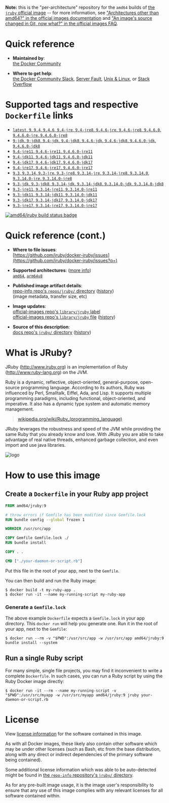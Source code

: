 <!--

********************************************************************************

WARNING:

    DO NOT EDIT "jruby/README.md"

    IT IS AUTO-GENERATED

    (from the other files in "jruby/" combined with a set of templates)

********************************************************************************

-->

**Note:** this is the "per-architecture" repository for the `amd64` builds of [the `jruby` official image](https://hub.docker.com/_/jruby) -- for more information, see ["Architectures other than amd64?" in the official images documentation](https://github.com/docker-library/official-images#architectures-other-than-amd64) and ["An image's source changed in Git, now what?" in the official images FAQ](https://github.com/docker-library/faq#an-images-source-changed-in-git-now-what).

# Quick reference

-	**Maintained by**:  
	[the Docker Community](https://github.com/jruby/docker-jruby)

-	**Where to get help**:  
	[the Docker Community Slack](https://dockr.ly/comm-slack), [Server Fault](https://serverfault.com/help/on-topic), [Unix & Linux](https://unix.stackexchange.com/help/on-topic), or [Stack Overflow](https://stackoverflow.com/help/on-topic)

# Supported tags and respective `Dockerfile` links

-	[`latest`, `9`, `9.4`, `9.4.6`, `9.4-jre`, `9.4-jre8`, `9.4.6-jre`, `9.4.6-jre8`, `9.4.6.0`, `9.4.6.0-jre`, `9.4.6.0-jre8`](https://github.com/jruby/docker-jruby/blob/e98cdf3ca642ea35fdf2002d0603f1c03bd55979/9.4/jre8/Dockerfile)
-	[`9-jdk`, `9-jdk8`, `9.4-jdk`, `9.4-jdk8`, `9.4.6-jdk`, `9.4.6-jdk8`, `9.4.6.0-jdk`, `9.4.6.0-jdk8`](https://github.com/jruby/docker-jruby/blob/e98cdf3ca642ea35fdf2002d0603f1c03bd55979/9.4/jdk8/Dockerfile)
-	[`9.4-jre11`, `9.4.6-jre11`, `9.4.6.0-jre11`](https://github.com/jruby/docker-jruby/blob/e98cdf3ca642ea35fdf2002d0603f1c03bd55979/9.4/jre11/Dockerfile)
-	[`9.4-jdk11`, `9.4.6-jdk11`, `9.4.6.0-jdk11`](https://github.com/jruby/docker-jruby/blob/e98cdf3ca642ea35fdf2002d0603f1c03bd55979/9.4/jdk11/Dockerfile)
-	[`9.4-jdk17`, `9.4.6-jdk17`, `9.4.6.0-jdk17`](https://github.com/jruby/docker-jruby/blob/e98cdf3ca642ea35fdf2002d0603f1c03bd55979/9.4/jdk17/Dockerfile)
-	[`9.4-jre17`, `9.4.6-jre17`, `9.4.6.0-jre17`](https://github.com/jruby/docker-jruby/blob/e98cdf3ca642ea35fdf2002d0603f1c03bd55979/9.4/jre17/Dockerfile)
-	[`9.3`, `9.3.14`, `9.3-jre`, `9.3-jre8`, `9.3.14-jre`, `9.3.14-jre8`, `9.3.14.0`, `9.3.14.0-jre`, `9.3.14.0-jre8`](https://github.com/jruby/docker-jruby/blob/e98cdf3ca642ea35fdf2002d0603f1c03bd55979/9.3/jre8/Dockerfile)
-	[`9.3-jdk`, `9.3-jdk8`, `9.3.14-jdk`, `9.3.14-jdk8`, `9.3.14.0-jdk`, `9.3.14.0-jdk8`](https://github.com/jruby/docker-jruby/blob/e98cdf3ca642ea35fdf2002d0603f1c03bd55979/9.3/jdk8/Dockerfile)
-	[`9.3-jre11`, `9.3.14-jre11`, `9.3.14.0-jre11`](https://github.com/jruby/docker-jruby/blob/e98cdf3ca642ea35fdf2002d0603f1c03bd55979/9.3/jre11/Dockerfile)
-	[`9.3-jdk11`, `9.3.14-jdk11`, `9.3.14.0-jdk11`](https://github.com/jruby/docker-jruby/blob/e98cdf3ca642ea35fdf2002d0603f1c03bd55979/9.3/jdk11/Dockerfile)
-	[`9.3-jdk17`, `9.3.14-jdk17`, `9.3.14.0-jdk17`](https://github.com/jruby/docker-jruby/blob/e98cdf3ca642ea35fdf2002d0603f1c03bd55979/9.3/jdk17/Dockerfile)
-	[`9.3-jre17`, `9.3.14-jre17`, `9.3.14.0-jre17`](https://github.com/jruby/docker-jruby/blob/e98cdf3ca642ea35fdf2002d0603f1c03bd55979/9.3/jre17/Dockerfile)

[![amd64/jruby build status badge](https://img.shields.io/jenkins/s/https/doi-janky.infosiftr.net/job/multiarch/job/amd64/job/jruby.svg?label=amd64/jruby%20%20build%20job)](https://doi-janky.infosiftr.net/job/multiarch/job/amd64/job/jruby/)

# Quick reference (cont.)

-	**Where to file issues**:  
	[https://github.com/jruby/docker-jruby/issues](https://github.com/jruby/docker-jruby/issues?q=)

-	**Supported architectures**: ([more info](https://github.com/docker-library/official-images#architectures-other-than-amd64))  
	[`amd64`](https://hub.docker.com/r/amd64/jruby/), [`arm64v8`](https://hub.docker.com/r/arm64v8/jruby/)

-	**Published image artifact details**:  
	[repo-info repo's `repos/jruby/` directory](https://github.com/docker-library/repo-info/blob/master/repos/jruby) ([history](https://github.com/docker-library/repo-info/commits/master/repos/jruby))  
	(image metadata, transfer size, etc)

-	**Image updates**:  
	[official-images repo's `library/jruby` label](https://github.com/docker-library/official-images/issues?q=label%3Alibrary%2Fjruby)  
	[official-images repo's `library/jruby` file](https://github.com/docker-library/official-images/blob/master/library/jruby) ([history](https://github.com/docker-library/official-images/commits/master/library/jruby))

-	**Source of this description**:  
	[docs repo's `jruby/` directory](https://github.com/docker-library/docs/tree/master/jruby) ([history](https://github.com/docker-library/docs/commits/master/jruby))

# What is JRuby?

JRuby (http://www.jruby.org) is an implementation of Ruby (http://www.ruby-lang.org) on the JVM.

Ruby is a dynamic, reflective, object-oriented, general-purpose, open-source programming language. According to its authors, Ruby was influenced by Perl, Smalltalk, Eiffel, Ada, and Lisp. It supports multiple programming paradigms, including functional, object-oriented, and imperative. It also has a dynamic type system and automatic memory management.

> [wikipedia.org/wiki/Ruby_(programming_language)](https://en.wikipedia.org/wiki/Ruby_%28programming_language%29)

JRuby leverages the robustness and speed of the JVM while providing the same Ruby that you already know and love. With JRuby you are able to take advantage of real native threads, enhanced garbage collection, and even import and use java libraries.

![logo](https://raw.githubusercontent.com/docker-library/docs/fbdaaa95f768de2cb4508dde956912f4081a824a/jruby/logo.png)

# How to use this image

## Create a `Dockerfile` in your Ruby app project

```dockerfile
FROM amd64/jruby:9

# throw errors if Gemfile has been modified since Gemfile.lock
RUN bundle config --global frozen 1

WORKDIR /usr/src/app

COPY Gemfile Gemfile.lock ./
RUN bundle install

COPY . .

CMD ["./your-daemon-or-script.rb"]
```

Put this file in the root of your app, next to the `Gemfile`.

You can then build and run the Ruby image:

```console
$ docker build -t my-ruby-app .
$ docker run -it --name my-running-script my-ruby-app
```

### Generate a `Gemfile.lock`

The above example `Dockerfile` expects a `Gemfile.lock` in your app directory. This `docker run` will help you generate one. Run it in the root of your app, next to the `Gemfile`:

```console
$ docker run --rm -v "$PWD":/usr/src/app -w /usr/src/app amd64/jruby:9 bundle install --system
```

## Run a single Ruby script

For many simple, single file projects, you may find it inconvenient to write a complete `Dockerfile`. In such cases, you can run a Ruby script by using the Ruby Docker image directly:

```console
$ docker run -it --rm --name my-running-script -v "$PWD":/usr/src/myapp -w /usr/src/myapp amd64/jruby:9 jruby your-daemon-or-script.rb
```

# License

View [license information](https://github.com/jruby/jruby/blob/master/COPYING) for the software contained in this image.

As with all Docker images, these likely also contain other software which may be under other licenses (such as Bash, etc from the base distribution, along with any direct or indirect dependencies of the primary software being contained).

Some additional license information which was able to be auto-detected might be found in [the `repo-info` repository's `jruby/` directory](https://github.com/docker-library/repo-info/tree/master/repos/jruby).

As for any pre-built image usage, it is the image user's responsibility to ensure that any use of this image complies with any relevant licenses for all software contained within.

